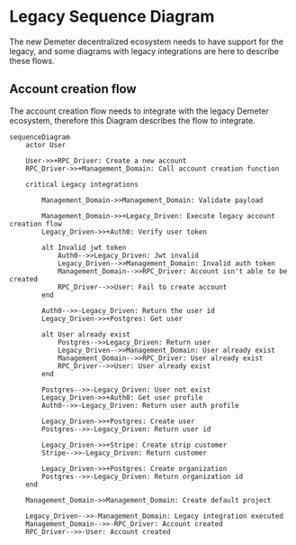 # Legacy Sequence Diagram

The new Demeter decentralized ecosystem needs to have support for the legacy, and some diagrams with legacy integrations are here to describe these flows.

## Account creation flow

The account creation flow needs to integrate with the legacy Demeter ecosystem, therefore this Diagram describes the flow to integrate.

```mermaid
sequenceDiagram
    actor User

    User->>+RPC_Driver: Create a new account
    RPC_Driver->>+Management_Domain: Call account creation function

    critical Legacy integrations

        Management_Domain->>Management_Domain: Validate payload

        Management_Domain->>+Legacy_Driven: Execute legacy account creation flow
        Legacy_Driven->>+Auth0: Verify user token
        
        alt Invalid jwt token
            Auth0-->>Legacy_Driven: Jwt invalid
            Legacy_Driven-->>Management_Domain: Invalid auth token
            Management_Domain-->>RPC_Driver: Account isn't able to be created
            RPC_Driver-->>User: Fail to create account        
        end 

        Auth0-->>-Legacy_Driven: Return the user id
        Legacy_Driven->>+Postgres: Get user

        alt User already exist
            Postgres-->>Legacy_Driven: Return user
            Legacy_Driven-->>Management_Domain: User already exist
            Management_Domain-->>RPC_Driver: User already exist
            RPC_Driver-->>User: User already exist
        end
        
        Postgres-->>-Legacy_Driven: User not exist
        Legacy_Driven->>+Auth0: Get user profile
        Auth0-->>-Legacy_Driven: Return user auth profile

        Legacy_Driven->>+Postgres: Create user
        Postgres-->>-Legacy_Driven: Return user id

        Legacy_Driven->>+Stripe: Create strip customer
        Stripe-->>-Legacy_Driven: Return customer

        Legacy_Driven->>+Postgres: Create organization
        Postgres-->>-Legacy_Driven: Return organization id
    end
    
    Management_Domain->>Management_Domain: Create default project

    Legacy_Driven-->>-Management_Domain: Legacy integration executed
    Management_Domain-->>-RPC_Driver: Account created
    RPC_Driver-->>-User: Account created
```
